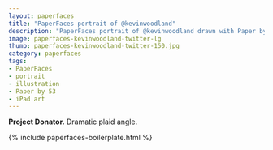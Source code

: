 ```yaml
---
layout: paperfaces
title: "PaperFaces portrait of @kevinwoodland"
description: "PaperFaces portrait of @kevinwoodland drawn with Paper by 53 on an iPad."
image: paperfaces-kevinwoodland-twitter-lg
thumb: paperfaces-kevinwoodland-twitter-150.jpg
category: paperfaces
tags: 
- PaperFaces
- portrait
- illustration
- Paper by 53
- iPad art
---
```


**Project Donator.** Dramatic plaid angle.

{% include paperfaces-boilerplate.html %}